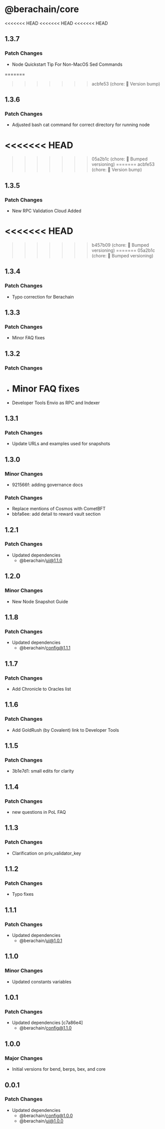 # @berachain/core

<<<<<<< HEAD
<<<<<<< HEAD
<<<<<<< HEAD
## 1.3.7

### Patch Changes

- Node Quickstart Tip For Non-MacOS Sed Commands

=======
>>>>>>> acbfe53 (chore: 🤖 Version bump)
## 1.3.6

### Patch Changes

- Adjusted bash cat command for correct directory for running node

<<<<<<< HEAD
=======
>>>>>>> 05a2b1c (chore: 🤖 Bumped versioning)
=======
>>>>>>> acbfe53 (chore: 🤖 Version bump)
## 1.3.5

### Patch Changes

- New RPC Validation Cloud Added

<<<<<<< HEAD
=======
>>>>>>> b457b09 (chore: 🤖 Bumped versioning)
=======
>>>>>>> 05a2b1c (chore: 🤖 Bumped versioning)
## 1.3.4

### Patch Changes

- Typo correction for Berachain

## 1.3.3

### Patch Changes

- Minor FAQ fixes

## 1.3.2

### Patch Changes

- # Minor FAQ fixes
- Developer Tools Envio as RPC and Indexer

## 1.3.1

### Patch Changes

- Update URLs and examples used for snapshots

## 1.3.0

### Minor Changes

- 921566f: adding governance docs

### Patch Changes

- Replace mentions of Cosmos with CometBFT
- bbfa6ee: add detail to reward vault section

## 1.2.1

### Patch Changes

- Updated dependencies
  - @berachain/ui@1.1.0

## 1.2.0

### Minor Changes

- New Node Snapshot Guide

## 1.1.8

### Patch Changes

- Updated dependencies
  - @berachain/config@1.1.1

## 1.1.7

### Patch Changes

- Add Chronicle to Oracles list

## 1.1.6

### Patch Changes

- Add GoldRush (by Covalent) link to Developer Tools

## 1.1.5

### Patch Changes

- 3b1e7d1: small edits for clarity

## 1.1.4

### Patch Changes

- new questions in PoL FAQ

## 1.1.3

### Patch Changes

- Clarification on priv_validator_key

## 1.1.2

### Patch Changes

- Typo fixes

## 1.1.1

### Patch Changes

- Updated dependencies
  - @berachain/ui@1.0.1

## 1.1.0

### Minor Changes

- Updated constants variables

## 1.0.1

### Patch Changes

- Updated dependencies [c7a86e4]
  - @berachain/config@1.1.0

## 1.0.0

### Major Changes

- Initial versions for bend, berps, bex, and core

## 0.0.1

### Patch Changes

- Updated dependencies
  - @berachain/config@1.0.0
  - @berachain/ui@1.0.0
